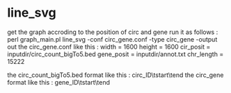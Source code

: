 # line_svg
get the graph accroding to the position of circ and gene 
run it as follows : perl graph_main.pl line_svg -conf circ_gene.conf -type circ_gene -output out
the circ_gene.conf like this :
    width = 1600
    height = 1600
    cir_posit = inputdir/circ_count_bigTo5.bed
    gene_posit = inputdir/annot.txt
    chr_length = 15222
   
the circ_count_bigTo5.bed format like this :
  circ_ID\tstart\tend
the circ_gene format like this :
  gene_ID\tstart\tend
